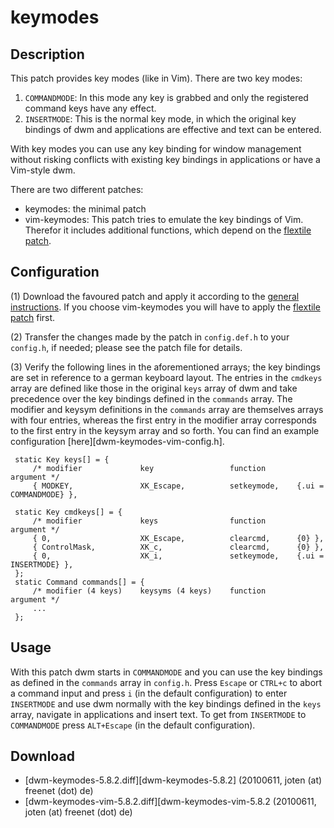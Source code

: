 # keymodes #

## Description ##

This patch provides key modes (like in Vim). There are two key modes:

 1. `COMMANDMODE`: In this mode any key is grabbed and only the registered command keys have any effect.
 2. `INSERTMODE`:  This is the normal key mode, in which the original key bindings of dwm and applications are effective and text can be entered.

With key modes you can use any key binding for window management without risking conflicts with existing key bindings in applications or have a Vim-style dwm.

There are two different patches:

 * keymodes: the minimal patch
 * vim-keymodes: This patch tries to emulate the key bindings of Vim. Therefor it includes additional functions, which depend on the [flextile patch](../flextile/).


## Configuration ##

 (1) Download the favoured patch and apply it according to the [general instructions](.). If you choose vim-keymodes you will have to apply the [flextile patch](../flextile/) first.

 (2) Transfer the changes made by the patch in `config.def.h` to your `config.h`, if needed; please see the patch file for details.

 (3) Verify the following lines in the aforementioned arrays; the key bindings are set in reference to a german keyboard layout. The entries in the `cmdkeys` array are defined like those in the original `keys` array of dwm and take precedence over the key bindings defined in the `commands` array. The modifier and keysym definitions in the `commands` array are themselves arrays with four entries, whereas the first entry in the modifier array corresponds to the first entry in the keysym array and so forth. You can find an example configuration [here][dwm-keymodes-vim-config.h].

     static Key keys[] = {
         /* modifier             key                 function       argument */
         { MODKEY,               XK_Escape,          setkeymode,    {.ui = COMMANDMODE} },

     static Key cmdkeys[] = {
         /* modifier             keys                function       argument */
         { 0,                    XK_Escape,          clearcmd,      {0} },
         { ControlMask,          XK_c,               clearcmd,      {0} },
         { 0,                    XK_i,               setkeymode,    {.ui = INSERTMODE} },
     };
     static Command commands[] = {
         /* modifier (4 keys)    keysyms (4 keys)    function       argument */
         ...
     };


## Usage ##

With this patch dwm starts in `COMMANDMODE` and you can use the key bindings as defined in the `commands` array in `config.h`. Press `Escape` or `CTRL+c` to abort a command input and press `i` (in the default configuration) to enter `INSERTMODE` and use dwm normally with the key bindings defined in the `keys` array, navigate in applications and insert text. To get from `INSERTMODE` to `COMMANDMODE` press `ALT+Escape` (in the default configuration).


## Download ##

 * [dwm-keymodes-5.8.2.diff][dwm-keymodes-5.8.2] (20100611, joten (at) freenet (dot) de)
 * [dwm-keymodes-vim-5.8.2.diff][dwm-keymodes-vim-5.8.2 (20100611, joten (at) freenet (dot) de)
